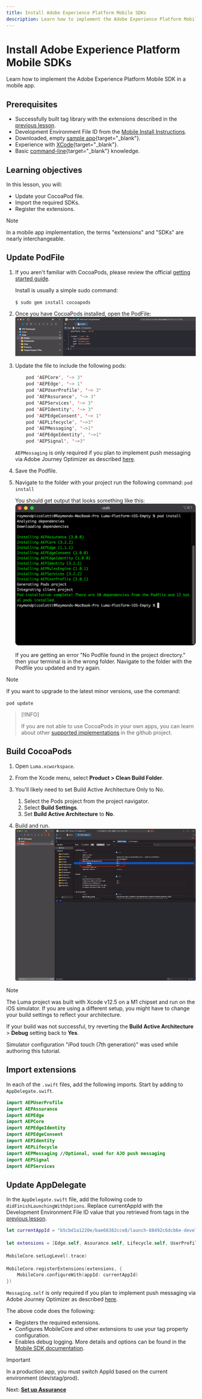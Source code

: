 ```yaml
---
title: Install Adobe Experience Platform Mobile SDKs
description: Learn how to implement the Adobe Experience Platform Mobile SDK in a mobile app.
---
```

# Install Adobe Experience Platform Mobile SDKs

Learn how to implement the Adobe Experience Platform Mobile SDK in a mobile app.

## Prerequisites

* Successfully built tag library with the extensions described in the [previous lesson](configure-tags.md).
* Development Environment File ID from the [Mobile Install Instructions](configure-tags.md#generate-sdk-install-instructions).
* Downloaded, empty [sample app](https://github.com/Adobe-Marketing-Cloud/Luma-iOS-Mobile-App){target="_blank"}.
* Experience with [XCode](https://developer.apple.com/xcode/){target="_blank"}.
* Basic [command-line](https://en.wikipedia.org/wiki/Command-line_interface){target="_blank"} knowledge.

## Learning objectives

In this lesson, you will:

* Update your CocoaPod file.
* Import the required SDKs.
* Register the extensions.

>[!NOTE]
>In a mobile app implementation, the terms "extensions" and "SDKs" are nearly interchangeable.
>


## Update PodFile

1. If you aren't familiar with CocoaPods, please review the official [getting started guide](https://guides.cocoapods.org/using/getting-started.html).
    
    Install is usually a simple sudo command:

    `$ sudo gem install cocoapods`

1. Once you have CocoaPods installed, open the PodFile: 
![initial podfile](assets/mobile-install-initial-podfile.png)
1. Update the file to include the following pods:


    ```swift
        pod 'AEPCore', '~> 3'
        pod 'AEPEdge', '~> 1'
        pod 'AEPUserProfile', '~> 3'
        pod 'AEPAssurance', '~> 3'
        pod 'AEPServices', '~> 3'
        pod 'AEPIdentity', '~> 3'
        pod 'AEPEdgeConsent', '~> 1'
        pod 'AEPLifecycle', '~>3'
        pod 'AEPMessaging', '~>1'
        pod 'AEPEdgeIdentity', '~>1'
        pod 'AEPSignal', '~>3'
    ```


    `AEPMessaging` is only required if you plan to implement push messaging via Adobe Journey Optimizer as described [here](journey-optimizer-push.md).

1. Save the Podfile.
1. Navigate to the folder with your project run the following command: `pod install` 

    You should get output that looks something like this:
        ![pod install](assets/mobile-install-podfile-install.png)
        
    If you are getting an error "No Podfile found in the project directory." then your terminal is in the wrong folder. Navigate to the folder with the Podfile you updated and try again.

>[!NOTE]
>
>If you want to upgrade to the latest minor versions, use the command:
>
>`pod update`
>

>[!INFO]
>
>If you are not able to use CocoaPods in your own apps, you can learn about other [supported implementations](https://github.com/adobe/aepsdk-core-ios#binaries) in the github project.

## Build CocoaPods

1. Open `Luma.xcworkspace`.

1. From the Xcode menu, select **Product > Clean Build Folder**.

1. You'll likely need to set Build Active Architecture Only to No.
    1. Select the Pods project from the project navigator.
    1. Select **Build Settings**.
    1. Set **Build Active Architecture** to **No**.

1. Build and run.
    ![build settings](assets/mobile-install-build-settings.png)



>[!NOTE]
>
>The Luma project was built with Xcode v12.5 on a M1 chipset and run on the iOS simulator. If you are using a different setup, you might have to change your build settings to reflect your architecture.
>
>If your build was not successful, try reverting the **Build Active Architecture** > **Debug** setting back to **Yes**.
>
>Simulator configuration "iPod touch (7th generation)" was used while authoring this tutorial.

## Import extensions

In each of the `.swift` files, add the following imports. Start by adding to `AppDelegate.swift`.

```swift
import AEPUserProfile
import AEPAssurance
import AEPEdge
import AEPCore
import AEPEdgeIdentity
import AEPEdgeConsent
import AEPIdentity
import AEPLifecycle
import AEPMessaging //Optional, used for AJO push messaging
import AEPSignal
import AEPServices
```

## Update AppDelegate

In the `AppDelegate.swift` file, add the following code to `didFinishLaunchingWithOptions`. Replace currentAppId with the Development Environment File ID value that you retrieved from tags in the [previous lesson](configure-tags.md).

```swift
let currentAppId = "b5cbd1a1220e/bae66382cce8/launch-88492c6dcb6e-development"

let extensions = [Edge.self, Assurance.self, Lifecycle.self, UserProfile.self, Consent.self, AEPEdgeIdentity.Identity.self, AEPIdentity.Identity.self, Messaging.self]

MobileCore.setLogLevel(.trace)

MobileCore.registerExtensions(extensions, {
    MobileCore.configureWith(appId: currentAppId)
})
```

`Messaging.self` is only required if you plan to implement push messaging via Adobe Journey Optimizer as described [here](journey-optimizer-push.md).

The above code does the following:

* Registers the required extensions.
* Configures MobileCore and other extensions to use your tag property configuration.
* Enables debug logging. More details and options can be found in the [Mobile SDK documentation](https://aep-sdks.gitbook.io/docs/getting-started/enable-debug-logging).


>[!IMPORTANT]
>In a production app, you must switch AppId based on the current environment (dev/stag/prod).
>


Next: **[Set up Assurance](assurance.md)**